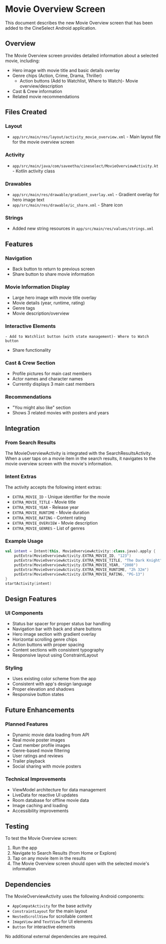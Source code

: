 # Movie Overview Screen

This document describes the new Movie Overview screen that has been added to the CineSelect Android application.

## Overview

The Movie Overview screen provides detailed information about a selected movie, including:
- Hero image with movie title and basic details overlay
- Genre chips (Action, Crime, Drama, Thriller)
    - Action buttons (Add to Watchlist, Where to Watch)- Movie overview/description
- Cast & Crew information
- Related movie recommendations

## Files Created

### Layout
- `app/src/main/res/layout/activity_movie_overview.xml` - Main layout file for the movie overview screen

### Activity
- `app/src/main/java/com/saveetha/cineselect/MovieOverviewActivity.kt` - Kotlin activity class

### Drawables
- `app/src/main/res/drawable/gradient_overlay.xml` - Gradient overlay for hero image text
- `app/src/main/res/drawable/ic_share.xml` - Share icon

### Strings
- Added new string resources in `app/src/main/res/values/strings.xml`

## Features

### Navigation
- Back button to return to previous screen
- Share button to share movie information

### Movie Information Display
- Large hero image with movie title overlay
- Movie details (year, runtime, rating)
- Genre tags
- Movie description/overview

### Interactive Elements
    - Add to Watchlist button (with state management)- Where to Watch button
- Share functionality

### Cast & Crew Section
- Profile pictures for main cast members
- Actor names and character names
- Currently displays 3 main cast members

### Recommendations
- "You might also like" section
- Shows 3 related movies with posters and years

## Integration

### From Search Results
The MovieOverviewActivity is integrated with the SearchResultsActivity. When a user taps on a movie item in the search results, it navigates to the movie overview screen with the movie's information.

### Intent Extras
The activity accepts the following intent extras:
- `EXTRA_MOVIE_ID` - Unique identifier for the movie
- `EXTRA_MOVIE_TITLE` - Movie title
- `EXTRA_MOVIE_YEAR` - Release year
- `EXTRA_MOVIE_RUNTIME` - Movie duration
- `EXTRA_MOVIE_RATING` - Content rating
- `EXTRA_MOVIE_OVERVIEW` - Movie description
- `EXTRA_MOVIE_GENRES` - List of genres

### Example Usage

```kotlin
val intent = Intent(this, MovieOverviewActivity::class.java).apply {
    putExtra(MovieOverviewActivity.EXTRA_MOVIE_ID, "123")
    putExtra(MovieOverviewActivity.EXTRA_MOVIE_TITLE, "The Dark Knight")
    putExtra(MovieOverviewActivity.EXTRA_MOVIE_YEAR, "2008")
    putExtra(MovieOverviewActivity.EXTRA_MOVIE_RUNTIME, "2h 32m")
    putExtra(MovieOverviewActivity.EXTRA_MOVIE_RATING, "PG-13")
}
startActivity(intent)
```

## Design Features

### UI Components
- Status bar spacer for proper status bar handling
- Navigation bar with back and share buttons
- Hero image section with gradient overlay
- Horizontal scrolling genre chips
- Action buttons with proper spacing
- Content sections with consistent typography
- Responsive layout using ConstraintLayout

### Styling
- Uses existing color scheme from the app
- Consistent with app's design language
- Proper elevation and shadows
- Responsive button states

## Future Enhancements

### Planned Features
- Dynamic movie data loading from API
- Real movie poster images
- Cast member profile images
- Genre-based movie filtering
- User ratings and reviews
- Trailer playback
- Social sharing with movie posters

### Technical Improvements
- ViewModel architecture for data management
- LiveData for reactive UI updates
- Room database for offline movie data
- Image caching and loading
- Accessibility improvements

## Testing

To test the Movie Overview screen:

1. Run the app
2. Navigate to Search Results (from Home or Explore)
3. Tap on any movie item in the results
4. The Movie Overview screen should open with the selected movie's information

## Dependencies

The MovieOverviewActivity uses the following Android components:
- `AppCompatActivity` for the base activity
- `ConstraintLayout` for the main layout
- `NestedScrollView` for scrollable content
- `ImageView` and `TextView` for UI elements
- `Button` for interactive elements

No additional external dependencies are required.


